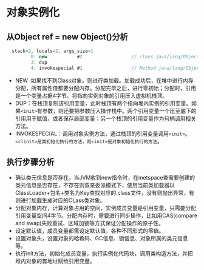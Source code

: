 # 对象实例化

## 从Object ref = new Object()分析
```java
  stack=2, locals=2, args_size=1
         0: new           #2                  // class java/lang/Object
         3: dup
         4: invokespecial #1                  // Method java/lang/Object."<init>":()V
```
* NEW :如果找不到Class对象，则进行类加载。加载成功后，在堆中进行内存分配，所有属性值都要分配内存。分配完毕之后，进行零初始；分配时，引用是一个变量占据4字节。将指向实例对象的引用压入虚拟机栈顶。
* DUP：在栈顶复制该引用变量，此时栈顶有两个指向堆内实例的引用变量。如果`<init>`有参数，则还要把参数压入操作栈中。两个引用变量一个压至底下的引用用于赋值，或者保存局部变量；另一个栈顶的引用变量作为句柄调用相关方法。
* INVOKESPECIAL：调用对象实例方法，通过栈顶的引用变量调用`<init>`。`<clinit>是类初始化执行的方法，而<init>是对象初始化执行的方法`。

## 执行步骤分析
* 确认类元信息是否存在。当JVM收到new指令时，在metspace查需要创建的类元信息是否存在，不存在则双亲委派模式下，使用当前类加载器以ClassLoader+包名+类名为Key查找对应的.class文件，没有则抛出异常，有则进行加载生成对应的CLass类对象。
* 分配对象内存，计算对象占用的空间，实例成员变量是引用变量，只需要分配引用变量空间4字节。分配内存时，需要进行同步操作，比如用CAS(compare and swap)失败重试、区域加锁等方式保证分配操作的原子性。
* 设定默认值，成员变量都需设定默认值，各种不同形式的零值。
* 设置对象头，设置对象的哈希码、GC信息、锁信息、对象所属的类元信息等。
* 执行init方法，初始化成员变量，执行实例化代码块，调用类构造方法，并把堆内对象的首地址赋给引用变量。
